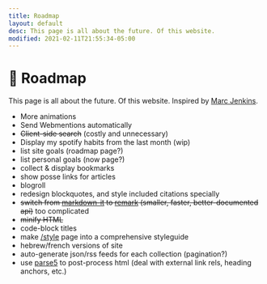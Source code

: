 ```yaml
---
title: Roadmap
layout: default
desc: This page is all about the future. Of this website.
modified: 2021-02-11T21:55:34-05:00
---
```


# 🚦 Roadmap
This page is all about the future. Of this website. Inspired by [Marc Jenkins](https://marcjenkins.co.uk/roadmap/).
<!-- Self-host fonts -->
<!--
Accessibility Statement
https://ethanmarcotte.com/wrote/an-accessibility-statement/
-->
- More animations <!-- maybe pointless -->
- Send Webmentions automatically
- ~~Client-side search~~ (costly and unnecessary)
- Display my spotify habits from the last month (wip)
- list site goals (roadmap page?)
- list personal goals (now page?)
- collect & display bookmarks
- show posse links for articles
- blogroll
- redesign blockquotes, and style included citations specially
- ~~switch from [markdown-it](https://github.com/markdown-it/markdown-it) to [remark](https://github.com/remarkjs/remark) (smaller, faster, better-documented api)~~ too complicated
- ~~minify HTML~~
- code-block titles
- make [/style](/style) page into a comprehensive styleguide
- hebrew/french versions of site
- auto-generate json/rss feeds for each collection (pagination?)
- use [parse5](https://github.com/inikulin/parse5) to post-process html (deal with external link rels, heading anchors, etc.)

